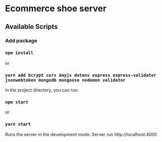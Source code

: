 # Ecommerce shoe server
## Available Scripts
### Add package
### `npm install`
or
### `yarn add bcrypt cors dayjs dotenv express express-validator jsonwebtoken mongodb mongoose nodemon validator`
In the project directory, you can run:
### `npm start`
or 
### `yarn start`

Runs the server in the development mode.
Server run http://localhost:4000

